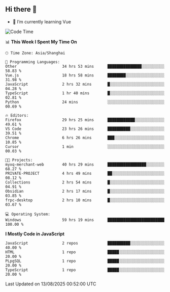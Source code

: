 ## Hi there 👋

- 🌱 I’m currently learning Vue

<!--START_SECTION:waka-->
![Code Time](http://img.shields.io/badge/Code%20Time-719%20hrs%202%20mins-blue)

📊 **This Week I Spent My Time On** 

```text
🕑︎ Time Zone: Asia/Shanghai

💬 Programming Languages: 
Other                    34 hrs 53 mins      ███████████████░░░░░░░░░░   58.83 % 
Vue.js                   18 hrs 58 mins      ████████░░░░░░░░░░░░░░░░░   31.98 % 
JavaScript               2 hrs 32 mins       █░░░░░░░░░░░░░░░░░░░░░░░░   04.28 % 
TypeScript               1 hr 40 mins        █░░░░░░░░░░░░░░░░░░░░░░░░   02.81 % 
Python                   24 mins             ░░░░░░░░░░░░░░░░░░░░░░░░░   00.69 % 

🔥 Editors: 
Firefox                  29 hrs 25 mins      ████████████░░░░░░░░░░░░░   49.61 % 
VS Code                  23 hrs 26 mins      ██████████░░░░░░░░░░░░░░░   39.51 % 
Chrome                   6 hrs 26 mins       ███░░░░░░░░░░░░░░░░░░░░░░   10.85 % 
Cursor                   1 min               ░░░░░░░░░░░░░░░░░░░░░░░░░   00.03 % 

🐱‍💻 Projects: 
myxq-merchant-web        40 hrs 29 mins      █████████████████░░░░░░░░   68.27 % 
PRIVATE-PROJECT          4 hrs 49 mins       ██░░░░░░░░░░░░░░░░░░░░░░░   08.12 % 
Collections              2 hrs 54 mins       █░░░░░░░░░░░░░░░░░░░░░░░░   04.91 % 
Obsidian                 2 hrs 17 mins       █░░░░░░░░░░░░░░░░░░░░░░░░   03.85 % 
frpc-desktop             2 hrs 10 mins       █░░░░░░░░░░░░░░░░░░░░░░░░   03.67 % 

💻 Operating System: 
Windows                  59 hrs 19 mins      █████████████████████████   100.00 % 
```

**I Mostly Code in JavaScript** 

```text
JavaScript               2 repos             ██████████░░░░░░░░░░░░░░░   40.00 % 
HTML                     1 repo              █████░░░░░░░░░░░░░░░░░░░░   20.00 % 
PLpgSQL                  1 repo              █████░░░░░░░░░░░░░░░░░░░░   20.00 % 
TypeScript               1 repo              █████░░░░░░░░░░░░░░░░░░░░   20.00 % 
```




 Last Updated on 13/08/2025 00:52:00 UTC
<!--END_SECTION:waka-->
